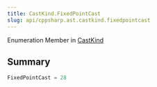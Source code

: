 ```yaml
---
title: CastKind.FixedPointCast
slug: api/cppsharp.ast.castkind.fixedpointcast
---
```

Enumeration Member in [CastKind](/api/cppsharp/ast/castkind)

## Summary



```csharp
FixedPointCast = 28
```

